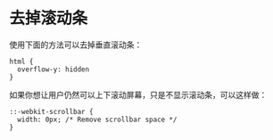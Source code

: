 # 去掉滚动条

使用下面的方法可以去掉垂直滚动条：

    html {
      overflow-y: hidden
    }

如果你想让用户仍然可以上下滚动屏幕，只是不显示滚动条，可以这样做：

    ::-webkit-scrollbar {
      width: 0px; /* Remove scrollbar space */
    }

